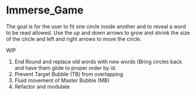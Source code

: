 # Immerse_Game
The goal is for the user to fit one circle inside another and to reveal a word to be read allowed. Use the up and down arrows to grow and shrink the size of the circle and left and right arrows to move the circle.

WIP
1. End Round and replace old words with new words (Bring circles back and have them glide to proper order by id.
2. Prevent Target Bubble (TB) from overlapping
3. Fluid movement of Master Bubble (MB)
4. Refactor and modulate
